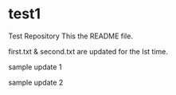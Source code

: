 # test1
Test Repository
This the README file.

first.txt & second.txt are updated for the Ist time.

sample update 1

sample update 2
